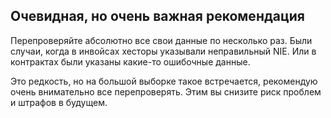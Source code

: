 ## Очевидная, но очень важная рекомендация

Перепроверяйте абсолютно все свои данные по несколько раз. Были случаи, когда
в инвойсах хесторы указывали неправильный NIE. Или в
контрактах были указаны какие-то ошибочные данные.

Это редкость, но на большой выборке такое встречается, рекомендую очень
внимательно все перепроверять. Этим вы снизите риск проблем и
штрафов в будущем.
